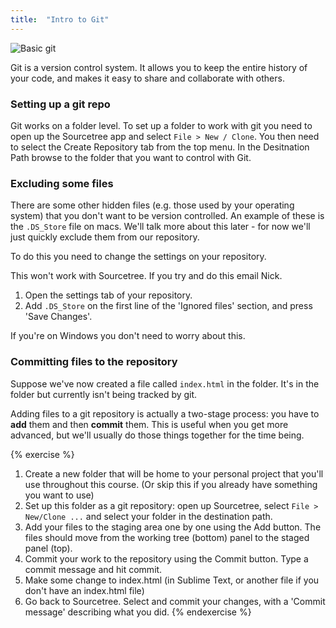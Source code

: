 ```yaml
---
title:  "Intro to Git"
---
```


![Basic git](/assets/basic_git.png)

Git is a version control system. It allows you to keep the entire history of your code, and makes it easy to share and collaborate with others.

### Setting up a git repo

Git works on a folder level. To set up a folder to work with git you need to open up the Sourcetree app and select `File > New / Clone`. You then need to select the Create Repository tab from the top menu. In the Desitnation Path browse to the folder that you want to control with Git.  


### Excluding some files

There are some other hidden files (e.g. those used by your operating system) that you don't want to be version controlled. An example of these is the `.DS_Store` file on macs. We'll talk more about this later - for now we'll just quickly exclude them from our repository.

To do this you need to change the settings on your repository.

This won't work with Sourcetree. If you try and do this email Nick.

1. Open the settings tab of your repository.
2. Add `.DS_Store` on the first line of the 'Ignored files' section, and press 'Save Changes'.

If you're on Windows you don't need to worry about this.

### Committing files to the repository

Suppose we've now created a file called `index.html` in the folder. It's in the folder but currently isn't being tracked by git. 

Adding files to a git repository is actually a two-stage process: you have to **add** them and then **commit** them. This is useful when you get more advanced, but we'll usually do those things together for the time being. 


{% exercise %}
1. Create a new folder that will be home to your personal project that you'll use throughout this course. (Or skip this if you already have something you want to use)
2. Set up this folder as a git repository: open up Sourcetree, select `File > New/Clone ...` and select your folder in the destination path.
3. Add your files to the staging area one by one using the Add button. The files should move from the working tree (bottom) panel to the staged panel (top).
4. Commit your work to the repository using the Commit button. Type a commit message and hit commit. 
6. Make some change to index.html (in Sublime Text, or another file if you don't have an index.html file)        
7. Go back to Sourcetree. Select and commit your changes, with a 'Commit message' describing what you did.
{% endexercise %}